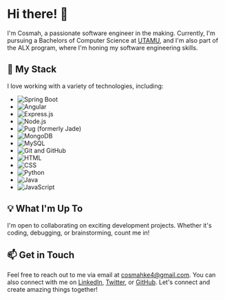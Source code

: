 # Hi there! 👋

I'm Cosmah, a passionate software engineer in the making. Currently, I'm pursuing a Bachelors of Computer Science at [UTAMU](https://www.utamu.ac.ug/), and I'm also part of the ALX program, where I'm honing my software engineering skills.

## 🚀 My Stack

I love working with a variety of technologies, including:

- ![Spring Boot](https://insource.io/images/posts/spring-boot.png)
- ![Angular](link-to-angular-image)
- ![Express.js](link-to-express-image)
- ![Node.js](link-to-nodejs-image)
- ![Pug (formerly Jade)](link-to-pug-image)
- ![MongoDB](link-to-mongodb-image)
- ![MySQL](link-to-mysql-image)
- ![Git and GitHub](link-to-git-github-image)
- ![HTML](link-to-html-image)
- ![CSS](link-to-css-image)
- ![Python](link-to-python-image)
- ![Java](link-to-java-image)
- ![JavaScript](link-to-javascript-image)

## 💡 What I'm Up To

I'm open to collaborating on exciting development projects. Whether it's coding, debugging, or brainstorming, count me in!

## 📫 Get in Touch

Feel free to reach out to me via email at cosmahke4@gmail.com. You can also connect with me on [LinkedIn](https://www.linkedin.com/in/yourprofile), [Twitter](https://twitter.com/yourhandle), or [GitHub](https://github.com/yourusername). Let's connect and create amazing things together!

<!---
cosmah/cosmah is a ✨ special ✨ repository because its `README.md` (this file) appears on your GitHub profile.
You can click the "Preview" link to see how I've customized my GitHub profile.
--->
